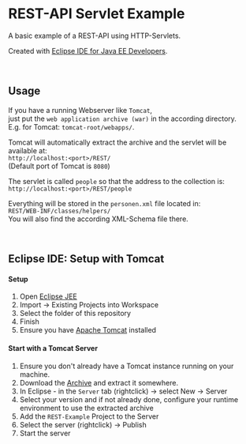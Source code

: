 # REST-API Servlet Example

A basic example of a REST-API using HTTP-Servlets.

Created with [Eclipse IDE for Java EE Developers](http://www.eclipse.org/downloads/packages/eclipse-ide-java-ee-developers/oxygen3a).


<br/>

## Usage

If you have a running Webserver like `Tomcat`,  
just put the `web application archive (war)` in the according directory.  
E.g. for Tomcat: `tomcat-root/webapps/`.

Tomcat will automatically extract the archive and the servlet will be available at:  
`http://localhost:<port>/REST/`  
(Default port of Tomcat is `8080`)

The servlet is called `people` so that the address to the collection is:  
`http://localhost:<port>/REST/people`

Everything will be stored in the `personen.xml` file located in:  
`REST/WEB-INF/classes/helpers/`  
You will also find the according XML-Schema file there.


<br/>

## Eclipse IDE: Setup with Tomcat

#### Setup

1. Open [Eclipse JEE](https://www.eclipse.org/downloads/packages/eclipse-ide-java-ee-developers/photonr)
2. Import -> Existing Projects into Workspace
3. Select the folder of this repository
4. Finish
5. Ensure you have [Apache Tomcat](http://tomcat.apache.org/) installed

#### Start with a Tomcat Server

1. Ensure you don't already have a Tomcat instance running on your machine.
2. Download the [Archive](https://tomcat.apache.org/download-90.cgi) and extract it somewhere.
3. In Eclipse - in the `Server` tab (rightclick) -> select New -> Server
4. Select your version and if not already done, configure your runtime environment to use the extracted archive
5. Add the `REST-Example` Project to the Server
6. Select the server (rightclick) -> Publish
7. Start the server
